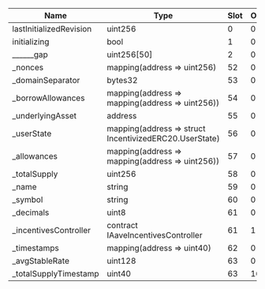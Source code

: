 | Name                    | Type                                                   | Slot | Offset | Bytes | Contract                                                                       |
|-------------------------|--------------------------------------------------------|------|--------|-------|--------------------------------------------------------------------------------|
| lastInitializedRevision | uint256                                                | 0    | 0      | 32    | src/downloads/polygon/DEFAULT_STABLE_DEBT_TOKEN_IMPL_REV_1.sol:StableDebtToken |
| initializing            | bool                                                   | 1    | 0      | 1     | src/downloads/polygon/DEFAULT_STABLE_DEBT_TOKEN_IMPL_REV_1.sol:StableDebtToken |
| ______gap               | uint256[50]                                            | 2    | 0      | 1600  | src/downloads/polygon/DEFAULT_STABLE_DEBT_TOKEN_IMPL_REV_1.sol:StableDebtToken |
| _nonces                 | mapping(address => uint256)                            | 52   | 0      | 32    | src/downloads/polygon/DEFAULT_STABLE_DEBT_TOKEN_IMPL_REV_1.sol:StableDebtToken |
| _domainSeparator        | bytes32                                                | 53   | 0      | 32    | src/downloads/polygon/DEFAULT_STABLE_DEBT_TOKEN_IMPL_REV_1.sol:StableDebtToken |
| _borrowAllowances       | mapping(address => mapping(address => uint256))        | 54   | 0      | 32    | src/downloads/polygon/DEFAULT_STABLE_DEBT_TOKEN_IMPL_REV_1.sol:StableDebtToken |
| _underlyingAsset        | address                                                | 55   | 0      | 20    | src/downloads/polygon/DEFAULT_STABLE_DEBT_TOKEN_IMPL_REV_1.sol:StableDebtToken |
| _userState              | mapping(address => struct IncentivizedERC20.UserState) | 56   | 0      | 32    | src/downloads/polygon/DEFAULT_STABLE_DEBT_TOKEN_IMPL_REV_1.sol:StableDebtToken |
| _allowances             | mapping(address => mapping(address => uint256))        | 57   | 0      | 32    | src/downloads/polygon/DEFAULT_STABLE_DEBT_TOKEN_IMPL_REV_1.sol:StableDebtToken |
| _totalSupply            | uint256                                                | 58   | 0      | 32    | src/downloads/polygon/DEFAULT_STABLE_DEBT_TOKEN_IMPL_REV_1.sol:StableDebtToken |
| _name                   | string                                                 | 59   | 0      | 32    | src/downloads/polygon/DEFAULT_STABLE_DEBT_TOKEN_IMPL_REV_1.sol:StableDebtToken |
| _symbol                 | string                                                 | 60   | 0      | 32    | src/downloads/polygon/DEFAULT_STABLE_DEBT_TOKEN_IMPL_REV_1.sol:StableDebtToken |
| _decimals               | uint8                                                  | 61   | 0      | 1     | src/downloads/polygon/DEFAULT_STABLE_DEBT_TOKEN_IMPL_REV_1.sol:StableDebtToken |
| _incentivesController   | contract IAaveIncentivesController                     | 61   | 1      | 20    | src/downloads/polygon/DEFAULT_STABLE_DEBT_TOKEN_IMPL_REV_1.sol:StableDebtToken |
| _timestamps             | mapping(address => uint40)                             | 62   | 0      | 32    | src/downloads/polygon/DEFAULT_STABLE_DEBT_TOKEN_IMPL_REV_1.sol:StableDebtToken |
| _avgStableRate          | uint128                                                | 63   | 0      | 16    | src/downloads/polygon/DEFAULT_STABLE_DEBT_TOKEN_IMPL_REV_1.sol:StableDebtToken |
| _totalSupplyTimestamp   | uint40                                                 | 63   | 16     | 5     | src/downloads/polygon/DEFAULT_STABLE_DEBT_TOKEN_IMPL_REV_1.sol:StableDebtToken |
